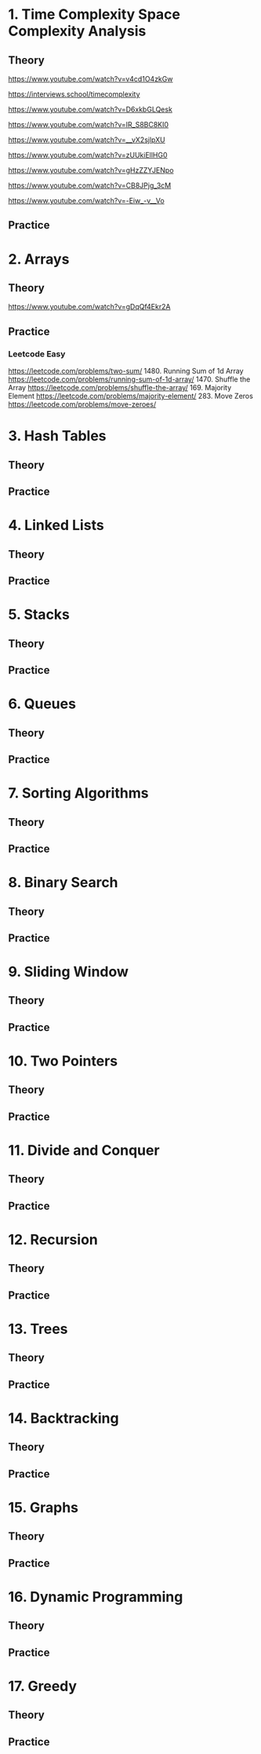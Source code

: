 # 1. Time Complexity Space Complexity Analysis

## Theory

https://www.youtube.com/watch?v=v4cd1O4zkGw

https://interviews.school/timecomplexity

https://www.youtube.com/watch?v=D6xkbGLQesk

https://www.youtube.com/watch?v=IR_S8BC8KI0

https://www.youtube.com/watch?v=__vX2sjlpXU

https://www.youtube.com/watch?v=zUUkiEllHG0

https://www.youtube.com/watch?v=gHzZZYJENpo

https://www.youtube.com/watch?v=CB8JPjg_3cM

https://www.youtube.com/watch?v=-Eiw_-v__Vo


## Practice


# 2. Arrays

## Theory 

https://www.youtube.com/watch?v=gDqQf4Ekr2A

## Practice

### Leetcode Easy

https://leetcode.com/problems/two-sum/
1480. Running Sum of 1d Array
   https://leetcode.com/problems/running-sum-of-1d-array/
1470. Shuffle the Array
   https://leetcode.com/problems/shuffle-the-array/
169. Majority Element
   https://leetcode.com/problems/majority-element/
283. Move Zeros
   https://leetcode.com/problems/move-zeroes/


# 3. Hash Tables

## Theory 

## Practice

# 4. Linked Lists

## Theory 

## Practice

# 5. Stacks

## Theory 

## Practice

# 6. Queues

## Theory 

## Practice

# 7. Sorting Algorithms

## Theory 

## Practice

# 8. Binary Search

## Theory 

## Practice

# 9. Sliding Window

## Theory 

## Practice

# 10. Two Pointers

## Theory 

## Practice

# 11. Divide and Conquer

## Theory 

## Practice

# 12. Recursion

## Theory 

## Practice

# 13. Trees

## Theory 

## Practice

# 14. Backtracking

## Theory 

## Practice

# 15. Graphs

## Theory 

## Practice

# 16. Dynamic Programming

## Theory 

## Practice

# 17. Greedy

## Theory 

## Practice
